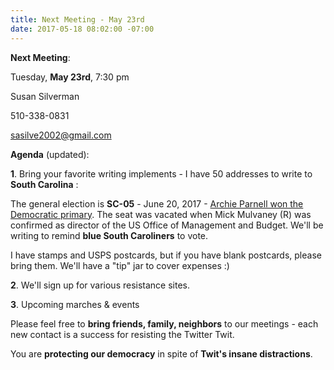 ```yaml
---
title: Next Meeting - May 23rd
date: 2017-05-18 08:02:00 -07:00
---
```


**Next Meeting**:

Tuesday, **May 23rd**, 7:30 pm

Susan Silverman

510-338-0831

sasilve2002@gmail.com

**Agenda** (updated):  

**1**. Bring your favorite writing implements - I have 50 addresses to write to **South Carolina** :  

The general election is **SC-05** - June 20, 2017 - [Archie Parnell won the Democratic primary](https://ballotpedia.org/Archie_Parnell).  The seat was vacated when Mick Mulvaney (R) was confirmed as director of the US Office of Management and Budget.  We'll be writing to remind **blue South Caroliners** to vote.

I have stamps and USPS postcards, but if you have blank postcards, please bring them.  We'll have a "tip" jar to cover expenses :)

**2**. We'll sign up for various resistance sites.

**3**. Upcoming marches & events

Please feel free to **bring friends, family, neighbors** to our meetings - each new contact is a success for resisting the Twitter Twit.  

You are **protecting our democracy** in spite of **Twit's insane distractions**.



